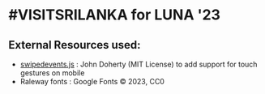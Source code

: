 # #VISITSRILANKA for LUNA '23

## External Resources used:

  - [swipedevents.js](https://github.com/john-doherty/swiped-events) : John Doherty (MIT License) to add support for touch gestures on mobile
  - Raleway fonts : Google Fonts &copy; 2023, CC0
